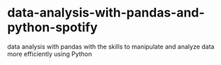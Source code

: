 # data-analysis-with-pandas-and-python-spotify
data analysis with pandas with the skills to manipulate and analyze data more efficiently using Python
